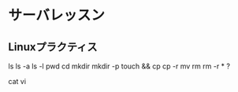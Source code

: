 # サーバレッスン
Linuxプラクティス
-----------------
ls
ls -a
ls -l
pwd
cd
mkdir
mkdir -p
touch
&&
cp
cp -r
mv
rm
rm -r
*
?
>
>>
cat
vi
